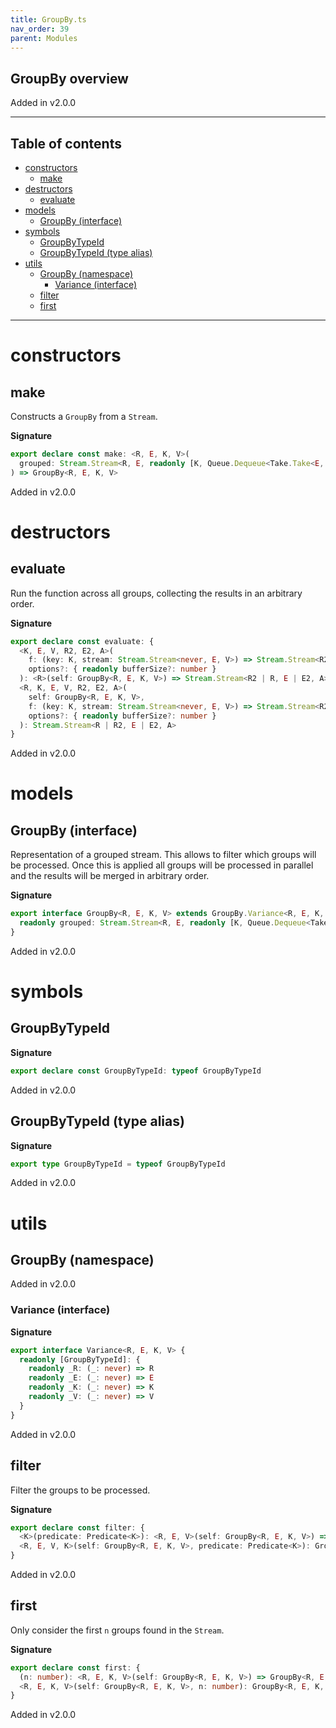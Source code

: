 ```yaml
---
title: GroupBy.ts
nav_order: 39
parent: Modules
---
```


## GroupBy overview

Added in v2.0.0

---

<h2 class="text-delta">Table of contents</h2>

- [constructors](#constructors)
  - [make](#make)
- [destructors](#destructors)
  - [evaluate](#evaluate)
- [models](#models)
  - [GroupBy (interface)](#groupby-interface)
- [symbols](#symbols)
  - [GroupByTypeId](#groupbytypeid)
  - [GroupByTypeId (type alias)](#groupbytypeid-type-alias)
- [utils](#utils)
  - [GroupBy (namespace)](#groupby-namespace)
    - [Variance (interface)](#variance-interface)
  - [filter](#filter)
  - [first](#first)

---

# constructors

## make

Constructs a `GroupBy` from a `Stream`.

**Signature**

```ts
export declare const make: <R, E, K, V>(
  grouped: Stream.Stream<R, E, readonly [K, Queue.Dequeue<Take.Take<E, V>>]>
) => GroupBy<R, E, K, V>
```

Added in v2.0.0

# destructors

## evaluate

Run the function across all groups, collecting the results in an
arbitrary order.

**Signature**

```ts
export declare const evaluate: {
  <K, E, V, R2, E2, A>(
    f: (key: K, stream: Stream.Stream<never, E, V>) => Stream.Stream<R2, E2, A>,
    options?: { readonly bufferSize?: number }
  ): <R>(self: GroupBy<R, E, K, V>) => Stream.Stream<R2 | R, E | E2, A>
  <R, K, E, V, R2, E2, A>(
    self: GroupBy<R, E, K, V>,
    f: (key: K, stream: Stream.Stream<never, E, V>) => Stream.Stream<R2, E2, A>,
    options?: { readonly bufferSize?: number }
  ): Stream.Stream<R | R2, E | E2, A>
}
```

Added in v2.0.0

# models

## GroupBy (interface)

Representation of a grouped stream. This allows to filter which groups will
be processed. Once this is applied all groups will be processed in parallel
and the results will be merged in arbitrary order.

**Signature**

```ts
export interface GroupBy<R, E, K, V> extends GroupBy.Variance<R, E, K, V>, Pipeable {
  readonly grouped: Stream.Stream<R, E, readonly [K, Queue.Dequeue<Take.Take<E, V>>]>
}
```

Added in v2.0.0

# symbols

## GroupByTypeId

**Signature**

```ts
export declare const GroupByTypeId: typeof GroupByTypeId
```

Added in v2.0.0

## GroupByTypeId (type alias)

**Signature**

```ts
export type GroupByTypeId = typeof GroupByTypeId
```

Added in v2.0.0

# utils

## GroupBy (namespace)

Added in v2.0.0

### Variance (interface)

**Signature**

```ts
export interface Variance<R, E, K, V> {
  readonly [GroupByTypeId]: {
    readonly _R: (_: never) => R
    readonly _E: (_: never) => E
    readonly _K: (_: never) => K
    readonly _V: (_: never) => V
  }
}
```

Added in v2.0.0

## filter

Filter the groups to be processed.

**Signature**

```ts
export declare const filter: {
  <K>(predicate: Predicate<K>): <R, E, V>(self: GroupBy<R, E, K, V>) => GroupBy<R, E, K, V>
  <R, E, V, K>(self: GroupBy<R, E, K, V>, predicate: Predicate<K>): GroupBy<R, E, K, V>
}
```

Added in v2.0.0

## first

Only consider the first `n` groups found in the `Stream`.

**Signature**

```ts
export declare const first: {
  (n: number): <R, E, K, V>(self: GroupBy<R, E, K, V>) => GroupBy<R, E, K, V>
  <R, E, K, V>(self: GroupBy<R, E, K, V>, n: number): GroupBy<R, E, K, V>
}
```

Added in v2.0.0
